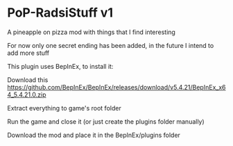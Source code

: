 # PoP-RadsiStuff v1
A pineapple on pizza mod with things that I find interesting

For now only one secret ending has been added, in the future I intend to add more stuff

This plugin uses BepInEx, to install it:

Download this https://github.com/BepInEx/BepInEx/releases/download/v5.4.21/BepInEx_x64_5.4.21.0.zip

Extract everything to game's root folder

Run the game and close it (or just create the plugins folder manually)

Download the mod and place it in the BepInEx/plugins folder
